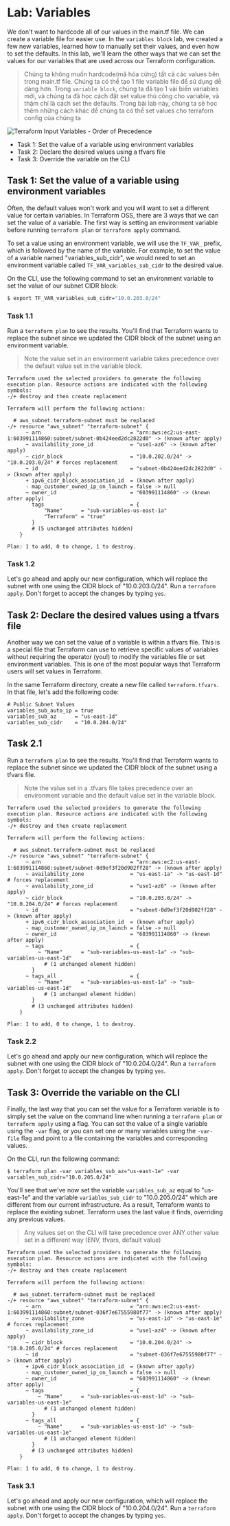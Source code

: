 # Lab: Variables

We don't want to hardcode all of our values in the main.tf file. We can create a variable file for easier use. In the `variables block` lab, we created a few new variables, learned how to manually set their values, and even how to set the defaults. In this lab, we'll learn the other ways that we can set the values for our variables that are used across our Terraform configuration.
>Chúng ta không muốn hardcode(mã hóa cứng) tất cả các values bên trong main.tf file. Chúng ta có thể tạo 1 file variable file để sử dụng dễ dàng hơn. Trong `variable block`, chúng ta đã tạo 1 vài biến variables mới, và chúng ta đã học cách đặt set value thủ công cho variable, và thậm chí là cách set the defaults. Trong bài lab này, chúng ta sẽ học thêm những cách khác để chúng ta có thể set values cho terraforn config của chúng ta

![Terraform Input Variables - Order of Precedence](img/terraform-variable-presedence.png)

- Task 1: Set the value of a variable using environment variables
- Task 2: Declare the desired values using a tfvars file
- Task 3: Override the variable on the CLI

## Task 1: Set the value of a variable using environment variables

Often, the default values won't work and you will want to set a different value for certain variables. In Terraform OSS, there are 3 ways that we can set the value of a variable. The first way is setting an environment variable before running `terraform plan` or `terraform apply` command.

To set a value using an environment variable, we will use the `TF_VAR_` prefix, which is followed by the name of the variable. For example, to set the value of a variable named "variables_sub_cidr", we would need to set an environment variable called `TF_VAR_variables_sub_cidr` to the desired value.

On the CLI, use the following command to set an environment variable to set the value of our subnet CIDR block:

```bash
$ export TF_VAR_variables_sub_cidr="10.0.203.0/24"
```

### Task 1.1

Run a `terraform plan` to see the results. You'll find that Terraform wants to replace the subnet since we updated the CIDR block of the subnet using an environment variable.

> Note the value set in an environment variable takes precedence over the default value set in the variable block.

```text
Terraform used the selected providers to generate the following execution plan. Resource actions are indicated with the following symbols:
-/+ destroy and then create replacement

Terraform will perform the following actions:

  # aws_subnet.terraform-subnet must be replaced
-/+ resource "aws_subnet" "terraform-subnet" {
      ~ arn                             = "arn:aws:ec2:us-east-1:603991114860:subnet/subnet-0b424eed2dc2822d0" -> (known after apply)
      ~ availability_zone_id            = "use1-az6" -> (known after apply)
      ~ cidr_block                      = "10.0.202.0/24" -> "10.0.203.0/24" # forces replacement
      ~ id                              = "subnet-0b424eed2dc2822d0" -> (known after apply)
      + ipv6_cidr_block_association_id  = (known after apply)
      - map_customer_owned_ip_on_launch = false -> null
      ~ owner_id                        = "603991114860" -> (known after apply)
        tags                            = {
            "Name"      = "sub-variables-us-east-1a"
            "Terraform" = "true"
        }
        # (5 unchanged attributes hidden)
    }

Plan: 1 to add, 0 to change, 1 to destroy.
```

### Task 1.2

Let's go ahead and apply our new configuration, which will replace the subnet with one using the CIDR block of "10.0.203.0/24". Run a `terraform apply`. Don't forget to accept the changes by typing `yes`.

## Task 2: Declare the desired values using a tfvars file

Another way we can set the value of a variable is within a tfvars file. This is a special file that Terraform can use to retrieve specific values of variables without requiring the operator (you!) to modify the variables file or set environment variables. This is one of the most popular ways that Terraform users will set values in Terraform.

In the same Terraform directory, create a new file called `terraform.tfvars`. In that file, let's add the following code:

```hcl
# Public Subnet Values
variables_sub_auto_ip = true
variables_sub_az      = "us-east-1d"
variables_sub_cidr    = "10.0.204.0/24"
```

## Task 2.1

Run a `terraform plan` to see the results. You'll find that Terraform wants to replace the subnet since we updated the CIDR block of the subnet using a tfvars file.

> Note the value set in a .tfvars file takes precedence over an environment variable and the default value set in the variable block.

```text
Terraform used the selected providers to generate the following execution plan. Resource actions are indicated with the following symbols:
-/+ destroy and then create replacement

Terraform will perform the following actions:

  # aws_subnet.terraform-subnet must be replaced
-/+ resource "aws_subnet" "terraform-subnet" {
      ~ arn                             = "arn:aws:ec2:us-east-1:603991114860:subnet/subnet-0d9ef3f20d902ff28" -> (known after apply)
      ~ availability_zone               = "us-east-1a" -> "us-east-1d" # forces replacement
      ~ availability_zone_id            = "use1-az6" -> (known after apply)
      ~ cidr_block                      = "10.0.203.0/24" -> "10.0.204.0/24" # forces replacement
      ~ id                              = "subnet-0d9ef3f20d902ff28" -> (known after apply)
      + ipv6_cidr_block_association_id  = (known after apply)
      - map_customer_owned_ip_on_launch = false -> null
      ~ owner_id                        = "603991114860" -> (known after apply)
      ~ tags                            = {
          ~ "Name"      = "sub-variables-us-east-1a" -> "sub-variables-us-east-1d"
            # (1 unchanged element hidden)
        }
      ~ tags_all                        = {
          ~ "Name"      = "sub-variables-us-east-1a" -> "sub-variables-us-east-1d"
            # (1 unchanged element hidden)
        }
        # (3 unchanged attributes hidden)
    }

Plan: 1 to add, 0 to change, 1 to destroy.
```

### Task 2.2

Let's go ahead and apply our new configuration, which will replace the subnet with one using the CIDR block of "10.0.204.0/24". Run a `terraform apply`. Don't forget to accept the changes by typing `yes`.

## Task 3: Override the variable on the CLI

Finally, the last way that you can set the value for a Terraform variable is to simply set the value on the command line when running a `terraform plan` or `terraform apply` using a flag. You can set the value of a single variable using the `-var` flag, or you can set one or many variables using the `-var-file` flag and point to a file containing the variables and corresponding values.

On the CLI, run the following command:

```text
$ terraform plan -var variables_sub_az="us-east-1e" -var variables_sub_cidr="10.0.205.0/24"
```

You'll see that we've now set the variable `variables_sub_az` equal to "us-east-1e" and the variable `variables_sub_cidr` to "10.0.205.0/24" which are different from our current infrastructure. As a result, Terraform wants to replace the existing subnet. Terraform uses the last value it finds, overriding any previous values.

> Any values set on the CLI will take precedence over ANY other value set in a different way (ENV, tfvars, default value)

```text
Terraform used the selected providers to generate the following execution plan. Resource actions are indicated with the following symbols:
-/+ destroy and then create replacement

Terraform will perform the following actions:

  # aws_subnet.terraform-subnet must be replaced
-/+ resource "aws_subnet" "terraform-subnet" {
      ~ arn                             = "arn:aws:ec2:us-east-1:603991114860:subnet/subnet-036f7e67555980f77" -> (known after apply)
      ~ availability_zone               = "us-east-1d" -> "us-east-1e" # forces replacement
      ~ availability_zone_id            = "use1-az4" -> (known after apply)
      ~ cidr_block                      = "10.0.204.0/24" -> "10.0.205.0/24" # forces replacement
      ~ id                              = "subnet-036f7e67555980f77" -> (known after apply)
      + ipv6_cidr_block_association_id  = (known after apply)
      - map_customer_owned_ip_on_launch = false -> null
      ~ owner_id                        = "603991114860" -> (known after apply)
      ~ tags                            = {
          ~ "Name"      = "sub-variables-us-east-1d" -> "sub-variables-us-east-1e"
            # (1 unchanged element hidden)
        }
      ~ tags_all                        = {
          ~ "Name"      = "sub-variables-us-east-1d" -> "sub-variables-us-east-1e"
            # (1 unchanged element hidden)
        }
        # (3 unchanged attributes hidden)
    }

Plan: 1 to add, 0 to change, 1 to destroy.
```

### Task 3.1

Let's go ahead and apply our new configuration, which will replace the subnet with one using the CIDR block of "10.0.204.0/24". Run a `terraform apply`. Don't forget to accept the changes by typing `yes`.
